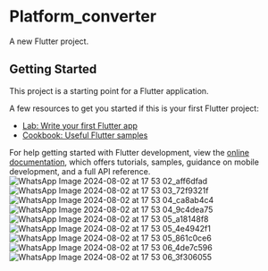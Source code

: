 # Platform_converter

A new Flutter project.

## Getting Started

This project is a starting point for a Flutter application.

A few resources to get you started if this is your first Flutter project:

- [Lab: Write your first Flutter app](https://docs.flutter.dev/get-started/codelab)
- [Cookbook: Useful Flutter samples](https://docs.flutter.dev/cookbook)

For help getting started with Flutter development, view the
[online documentation](https://docs.flutter.dev/), which offers tutorials,
samples, guidance on mobile development, and a full API reference.
![WhatsApp Image 2024-08-02 at 17 53 02_aff6dfad](https://github.com/user-attachments/assets/8ae66726-9446-4904-b3fd-81800b91081b)
![WhatsApp Image 2024-08-02 at 17 53 03_72f9321f](https://github.com/user-attachments/assets/d71af906-ccf5-4825-b899-724a000de627)
![WhatsApp Image 2024-08-02 at 17 53 04_ca8ab4c4](https://github.com/user-attachments/assets/e7c4a99b-2f5a-46ed-8f0f-3b7d711c01aa)
![WhatsApp Image 2024-08-02 at 17 53 04_9c4dea75](https://github.com/user-attachments/assets/348392fd-ff3c-4cb0-b8d7-ae4a1ccc4a24)
![WhatsApp Image 2024-08-02 at 17 53 05_a18148f8](https://github.com/user-attachments/assets/4da18979-6d92-4f28-a0d4-01c59d53d351)
![WhatsApp Image 2024-08-02 at 17 53 05_4e4942f1](https://github.com/user-attachments/assets/3deb647d-229f-43a5-a390-19681c5668de)
![WhatsApp Image 2024-08-02 at 17 53 05_861c0ce6](https://github.com/user-attachments/assets/6525a4bd-2a75-4751-9680-8aac817eedcc)
![WhatsApp Image 2024-08-02 at 17 53 06_4de7c596](https://github.com/user-attachments/assets/49a45ff2-cf22-4984-a4ad-c4ac847a9a7d)
![WhatsApp Image 2024-08-02 at 17 53 06_3f306055](https://github.com/user-attachments/assets/4d8f4ac1-c22b-4abc-9135-588e2e181f6e)

